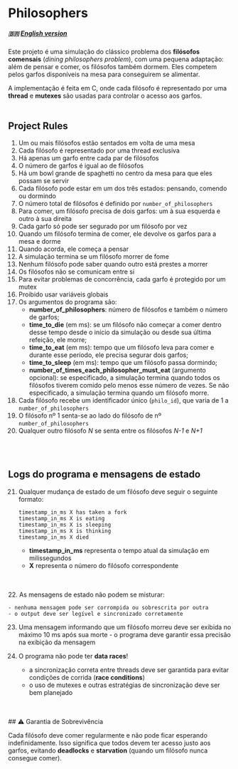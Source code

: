 # Philosophers
##### 🇧🇷 [English version](../README.en.md)<br>
Este projeto é uma simulação do clássico problema dos **filósofos comensais** (*dining philosophers problem*), com uma pequena adaptação: além de pensar e comer, os filósofos também dormem. Eles competem pelos garfos disponíveis na mesa para conseguirem se alimentar.

A implementação é feita em C, onde cada filósofo é representado por uma **thread** e **mutexes** são usadas para controlar o acesso aos garfos.
<br>
<br>
## Project Rules

1. Um ou mais filósofos estão sentados em volta de uma mesa
2. Cada filósofo é representado por uma thread exclusiva
3. Há apenas um garfo entre cada par de filósofos
4. O número de garfos é igual ao de filósofos
5. Há um bowl grande de spaghetti no centro da mesa para que eles possam se servir
6. Cada filósofo pode estar em um dos três estados: pensando, comendo ou dormindo
7. O número total de filósofos é definido por ```number_of_philosophers```
8. Para comer, um filósofo precisa de dois garfos: um à sua esquerda e outro à sua direita
9.  Cada garfo só pode ser segurado por um filósofo por vez
10. Quando um filósofo termina de comer, ele devolve os garfos para a mesa e dorme
11. Quando acorda, ele começa a pensar
12. A simulação termina se um filósofo morrer de fome
13. Nenhum filósofo pode saber quando outro está prestes a morrer
14. Os filósofos não se comunicam entre si
15. Para evitar problemas de concorrência, cada garfo é protegido por um mutex
16. Proibido usar variáveis globais
17. Os argumentos do programa são:
       - **number_of_philosophers**: número de filósofos e também o número de garfos;
       - **time_to_die** (em ms): se um filósofo não começar a comer dentro desse tempo desde o início da simulação ou desde sua última refeição, ele morre;
       - **time_to_eat** (em ms): tempo que um filósofo leva para comer e durante esse período, ele precisa segurar dois garfos;
       - **time_to_sleep** (em ms): tempo que um filósofo passa dormindo;
       - **number_of_times_each_philosopher_must_eat** (argumento opcional): se especificado, a simulação termina quando todos os filósofos tiverem comido pelo menos esse número de vezes. Se não especificado, a simulação termina quando um filósofo morre.
18. Cada filósofo recebe um identificador único (``philo_id``), que varia de 1 a ```number_of_philosophers```
19. O filósofo nº 1 senta-se ao lado do filósofo de nº ```number_of_philosophers```
20. Qualquer outro filósofo *N* se senta entre os filósofos *N-1* e *N+1*
<br>
<br>

## Logs do programa e mensagens de estado
21. Qualquer mudança de estado de um filósofo deve seguir o seguinte formato:

    ```plaintext
    timestamp_in_ms X has taken a fork
    timestamp_in_ms X is eating
    timestamp_in_ms X is sleeping
    timestamp_in_ms X is thinking
    timestamp_in_ms X died
    ```

    - **timestamp_in_ms** representa o tempo atual da simulação em milissegundos
    - **X** representa o número do filósofo correspondente
<br>
<br>
22. As mensagens de estado não podem se misturar:

    - nenhuma mensagem pode ser corrompida ou sobrescrita por outra
    - o output deve ser legível e sincronizado corretamente

23. Uma mensagem informando que um filósofo morreu deve ser exibida no máximo 10 ms após sua morte - o programa deve garantir essa precisão na exibição da mensagem
    
24. O programa não pode ter **data races**!

    - a sincronização correta entre threads deve ser garantida para evitar condições de corrida (**race conditions**)
    - o uso de mutexes e outras estratégias de sincronização deve ser bem planejado
<br>
<br>
## ⚠ Garantia de Sobrevivência

Cada filósofo deve comer regularmente e não pode ficar esperando indefinidamente. Isso significa que todos devem ter acesso justo aos garfos, evitando **deadlocks** e **starvation** (quando um filósofo nunca consegue comer).
